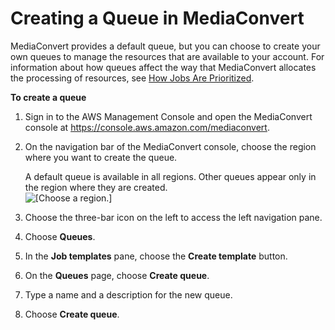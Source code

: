 # Creating a Queue in MediaConvert<a name="creating-queues"></a>

MediaConvert provides a default queue, but you can choose to create your own queues to manage the resources that are available to your account\. For information about how queues affect the way that MediaConvert allocates the processing of resources, see [How Jobs Are Prioritized](about-resource-allocation-and-job-prioritization.md)\.

**To create a queue**

1. Sign in to the AWS Management Console and open the MediaConvert console at [https://console\.aws\.amazon\.com/mediaconvert](https://console.aws.amazon.com/mediaconvert)\. 

1. On the navigation bar of the MediaConvert console, choose the region where you want to create the queue\.

   A default queue is available in all regions\. Other queues appear only in the region where they are created\.  
![\[Choose a region.\]](http://docs.aws.amazon.com/mediaconvert/latest/ug/images/regions-list.png)

1. Choose the three\-bar icon on the left to access the left navigation pane\.

1. Choose **Queues**\.

1. In the **Job templates** pane, choose the **Create template** button\.

1. On the **Queues** page, choose **Create queue**\.

1. Type a name and a description for the new queue\.

1. Choose **Create queue**\.